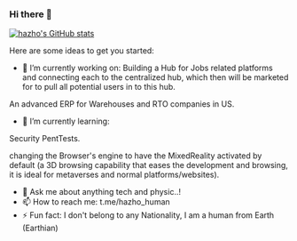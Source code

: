 ### Hi there 👋
[![hazho's GitHub stats](https://github-readme-stats.vercel.app/api?username=hazho)](https://github.com/anuraghazra/github-readme-stats)

Here are some ideas to get you started:

- 🔭 I’m currently working on:
  Building a Hub for Jobs related platforms and connecting each to the centralized hub, which then will be marketed for to pull all potential users in to this hub.
  
 An advanced ERP for Warehouses and RTO companies in US.

- 🌱 I’m currently learning:

Security PentTests.

changing the Browser's engine to have the MixedReality activated by default (a 3D browsing capability that eases the development and browsing, it is ideal for metaverses and normal platforms/websites).
- 💬 Ask me about anything tech and physic..!
- 📫 How to reach me: t.me/hazho_human
- ⚡ Fun fact: I don't belong to any Nationality, I am a human from Earth (Earthian) 
